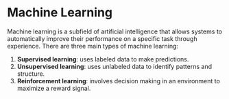 # Machine Learning
Machine learning is a subfield of artificial intelligence that allows systems to automatically improve their performance on a specific task through experience. There are three main types of machine learning:

1. **Supervised learning**: uses labeled data to make predictions.
2. **Unsupervised learning**: uses unlabeled data to identify patterns and structure.
3. **Reinforcement learning**: involves decision making in an environment to maximize a reward signal.
